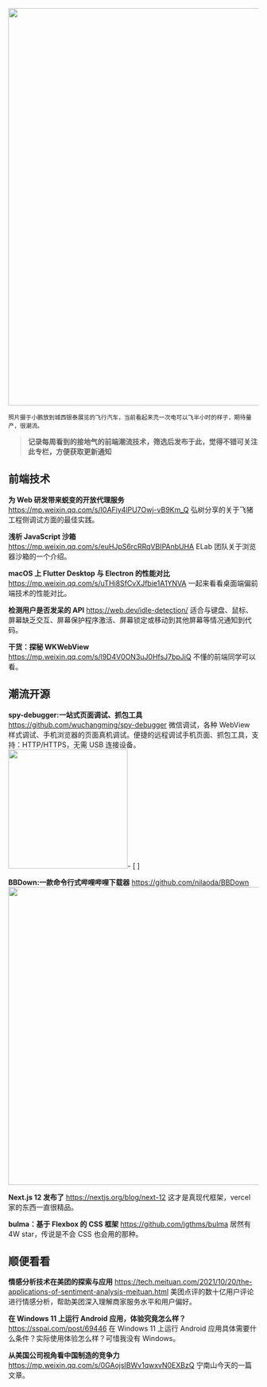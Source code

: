 <img src=https://qpluspicture.oss-cn-beijing.aliyuncs.com/2021-11-01/32HIkQ.jpg width=800/>

<small>照片摄于小鹏放到城西银泰展览的飞行汽车，当前看起来充一次电可以飞半小时的样子，期待量产，很潮流。</small>

> **记录每周看到的接地气的前端潮流技术，筛选后发布于此，觉得不错可关注此专栏，方便获取更新通知**

## 前端技术

**为 Web 研发带来蜕变的开放代理服务**
<https://mp.weixin.qq.com/s/I0AFiy4lPU7Owj-vB9Km_Q>
弘树分享的关于飞猪工程侧调试方面的最佳实践。

**浅析 JavaScript 沙箱**
<https://mp.weixin.qq.com/s/euHJpS6rcRRqVBIPAnbUHA>
ELab 团队关于浏览器沙箱的一个介绍。

**macOS 上 Flutter Desktop 与 Electron 的性能对比**
<https://mp.weixin.qq.com/s/uTHi8SfCvXJfbie1A1YNVA>
一起来看看桌面端偏前端技术的性能对比。

**检测用户是否发呆的 API**
<https://web.dev/idle-detection/>
适合与键盘、鼠标、屏幕缺乏交互、屏幕保护程序激活、屏幕锁定或移动到其他屏幕等情况通知到代码。

**干货：探秘 WKWebView**
<https://mp.weixin.qq.com/s/l9D4V0ON3uJ0HfsJ7bpJiQ>
不懂的前端同学可以看。

## 潮流开源

**spy-debugger:一站式页面调试、抓包工具**
<https://github.com/wuchangming/spy-debugger>
微信调试，各种 WebView 样式调试、手机浏览器的页面真机调试。便捷的远程调试手机页面、抓包工具，支持：HTTP/HTTPS，无需 USB 连接设备。
<img src=https://qpluspicture.oss-cn-beijing.aliyuncs.com/2021-11-01/feTPt8.gif width=240/>- [ ]

**BBDown:一款命令行式哔哩哔哩下载器**
<https://github.com/nilaoda/BBDown>
<img src=https://qpluspicture.oss-cn-beijing.aliyuncs.com/2021-11-01/97o1uU.gif width=600/>

**Next.js 12 发布了**
<https://nextjs.org/blog/next-12>
这才是真现代框架，vercel 家的东西一直很精品。

**bulma：基于 Flexbox 的 CSS 框架**
<https://github.com/jgthms/bulma>
居然有 4W star，传说是不会 CSS 也会用的那种。

## 顺便看看

**情感分析技术在美团的探索与应用**
<https://tech.meituan.com/2021/10/20/the-applications-of-sentiment-analysis-meituan.html>
美团点评的数十亿用户评论进行情感分析，帮助美团深入理解商家服务水平和用户偏好。

**在 Windows 11 上运行 Android 应用，体验究竟怎么样？**
<https://sspai.com/post/69446>
在 Windows 11 上运行 Android 应用具体需要什么条件？实际使用体验怎么样？可惜我没有 Windows。

**从美国公司视角看中国制造的竞争力**
<https://mp.weixin.qq.com/s/0GAojsIBWv1qwxvN0EXBzQ>
宁南山今天的一篇文章。